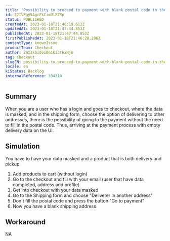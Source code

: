 ```yaml
---
title: 'Possibility to proceed to payment with blank postal code in the checkout UI'
id: 32IVEgy5AgcFkCimUl87Rp
status: PUBLISHED
createdAt: 2023-01-18T21:46:19.613Z
updatedAt: 2023-01-18T21:47:44.853Z
publishedAt: 2023-01-18T21:47:44.853Z
firstPublishedAt: 2023-01-18T21:46:20.286Z
contentType: knownIssue
productTeam: Checkout
author: 2mXZkbi0oi061KicTExNjo
tag: Checkout
slugEN: possibility-to-proceed-to-payment-with-blank-postal-code-in-the-checkout-ui
locale: en
kiStatus: Backlog
internalReference: 334310
---
```


## Summary


When you are a user who has a login and goes to checkout, where the data is masked, and in the shipping form, choose the option of delivering to other addresses, there is the possibility of going to the payment without the need to fill in the postal code. Thus, arriving at the payment process with empty delivery data on the UI.


##

## Simulation


You have to have your data masked and a product that is both delivery and pickup.


1. Add products to cart (without login)
2. Go to the checkout and fill with your email (user that have data completed, address and profile)
3. Get into checkout with your data masked
4. Go to the Shipping form and choose "Deliverer in another address"
5. Don't fill the postal code and press the button "Go to payment"
6. Now you have a blank shipping address


##

## Workaround


NA



